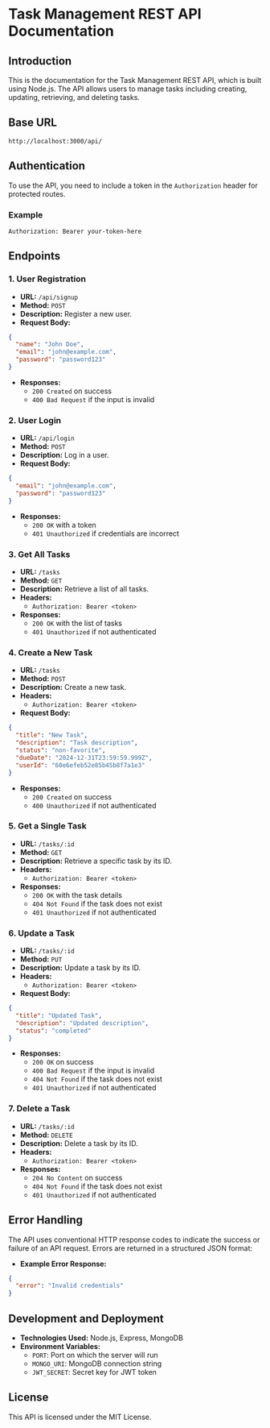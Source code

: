 
# Task Management REST API Documentation

## Introduction

This is the documentation for the Task Management REST API, which is built using Node.js. The API allows users to manage tasks including creating, updating, retrieving, and deleting tasks.

## Base URL

```
http://localhost:3000/api/
```

## Authentication

To use the API, you need to include a token in the `Authorization` header for protected routes.

### Example

```
Authorization: Bearer your-token-here
```

## Endpoints

### 1. User Registration

- **URL:** `/api/signup`
- **Method:** `POST`
- **Description:** Register a new user.
- **Request Body:**

```json
{
  "name": "John Doe",
  "email": "john@example.com",
  "password": "password123"
}
```

- **Responses:**
  - `200 Created` on success
  - `400 Bad Request` if the input is invalid

### 2. User Login

- **URL:** `/api/login`
- **Method:** `POST`
- **Description:** Log in a user.
- **Request Body:**

```json
{
  "email": "john@example.com",
  "password": "password123"
}
```

- **Responses:**
  - `200 OK` with a token
  - `401 Unauthorized` if credentials are incorrect

### 3. Get All Tasks

- **URL:** `/tasks`
- **Method:** `GET`
- **Description:** Retrieve a list of all tasks.
- **Headers:**
  - `Authorization: Bearer <token>`
- **Responses:**
  - `200 OK` with the list of tasks
  - `401 Unauthorized` if not authenticated

### 4. Create a New Task

- **URL:** `/tasks`
- **Method:** `POST`
- **Description:** Create a new task.
- **Headers:**
  - `Authorization: Bearer <token>`
- **Request Body:**

```json
{
  "title": "New Task",
  "description": "Task description",
  "status": "non-favorite",
  "dueDate": "2024-12-31T23:59:59.999Z",
  "userId": "60e6efeb52e85b45b8f7a1e3"
}
```

- **Responses:**
  - `200 Created` on success
  - `400 Unauthorized` if not authenticated

### 5. Get a Single Task

- **URL:** `/tasks/:id`
- **Method:** `GET`
- **Description:** Retrieve a specific task by its ID.
- **Headers:**
  - `Authorization: Bearer <token>`
- **Responses:**
  - `200 OK` with the task details
  - `404 Not Found` if the task does not exist
  - `401 Unauthorized` if not authenticated

### 6. Update a Task

- **URL:** `/tasks/:id`
- **Method:** `PUT`
- **Description:** Update a task by its ID.
- **Headers:**
  - `Authorization: Bearer <token>`
- **Request Body:**

```json
{
  "title": "Updated Task",
  "description": "Updated description",
  "status": "completed"
}
```

- **Responses:**
  - `200 OK` on success
  - `400 Bad Request` if the input is invalid
  - `404 Not Found` if the task does not exist
  - `401 Unauthorized` if not authenticated

### 7. Delete a Task

- **URL:** `/tasks/:id`
- **Method:** `DELETE`
- **Description:** Delete a task by its ID.
- **Headers:**
  - `Authorization: Bearer <token>`
- **Responses:**
  - `204 No Content` on success
  - `404 Not Found` if the task does not exist
  - `401 Unauthorized` if not authenticated

## Error Handling

The API uses conventional HTTP response codes to indicate the success or failure of an API request. Errors are returned in a structured JSON format:

- **Example Error Response:**

```json
{
  "error": "Invalid credentials"
}
```

## Development and Deployment

- **Technologies Used:** Node.js, Express, MongoDB
- **Environment Variables:**
  - `PORT`: Port on which the server will run
  - `MONGO_URI`: MongoDB connection string
  - `JWT_SECRET`: Secret key for JWT token

## License

This API is licensed under the MIT License.
